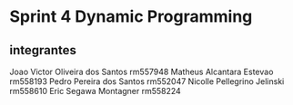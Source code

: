 # Sprint 4 Dynamic Programming



## integrantes
Joao Victor Oliveira dos Santos rm557948
Matheus Alcantara Estevao rm558193
Pedro Pereira dos Santos rm552047
Nicolle Pellegrino Jelinski rm558610
Eric Segawa Montagner rm558224
